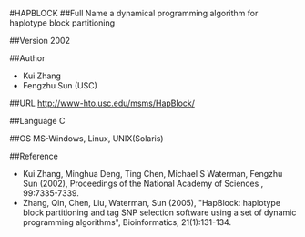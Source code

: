 #HAPBLOCK
##Full Name
a dynamical programming algorithm for haplotype block partitioning

##Version
2002

##Author
* Kui Zhang
* Fengzhu Sun (USC)

##URL
http://www-hto.usc.edu/msms/HapBlock/

##Language
C

##OS
MS-Windows, Linux, UNIX(Solaris)

##Reference
* Kui Zhang, Minghua Deng, Ting Chen, Michael S Waterman, Fengzhu Sun (2002), Proceedings of the National Academy of Sciences , 99:7335-7339.
* Zhang, Qin, Chen, Liu, Waterman, Sun (2005), "HapBlock: haplotype block partitioning and tag SNP selection software using a set of dynamic programming algorithms", Bioinformatics, 21(1):131-134.

